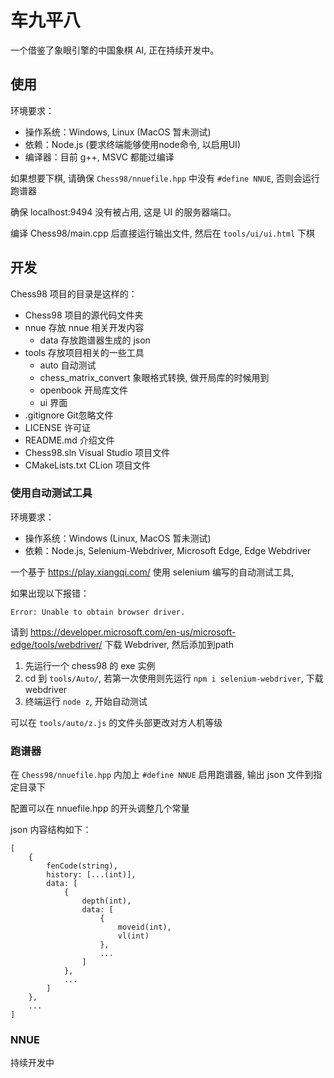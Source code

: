 # 车九平八

一个借鉴了象眼引擎的中国象棋 AI, 正在持续开发中。

## 使用

环境要求：
- 操作系统：Windows, Linux (MacOS 暂未测试)
- 依赖：Node.js (要求终端能够使用node命令, 以启用UI)
- 编译器：目前 g++, MSVC 都能过编译

如果想要下棋, 请确保 `Chess98/nnuefile.hpp` 中没有 `#define NNUE`, 否则会运行跑谱器

确保 localhost:9494 没有被占用, 这是 UI 的服务器端口。

编译 Chess98/main.cpp 后直接运行输出文件, 然后在 `tools/ui/ui.html` 下棋

## 开发

Chess98 项目的目录是这样的：

- Chess98 项目的源代码文件夹
- nnue 存放 nnue 相关开发内容
    - data 存放跑谱器生成的 json
- tools 存放项目相关的一些工具
    - auto 自动测试
    - chess_matrix_convert 象眼格式转换, 做开局库的时候用到
    - openbook 开局库文件
    - ui 界面
- .gitignore Git忽略文件
- LICENSE 许可证
- README.md 介绍文件
- Chess98.sln Visual Studio 项目文件
- CMakeLists.txt CLion 项目文件

### 使用自动测试工具

环境要求：
- 操作系统：Windows (Linux, MacOS 暂未测试)
- 依赖：Node.js, Selenium-Webdriver, Microsoft Edge, Edge Webdriver

一个基于 https://play.xiangqi.com/ 使用 selenium 编写的自动测试工具,

如果出现以下报错：

```
Error: Unable to obtain browser driver.
```

请到 https://developer.microsoft.com/en-us/microsoft-edge/tools/webdriver/ 下载 Webdriver, 然后添加到path

1. 先运行一个 chess98 的 exe 实例
2. cd 到 `tools/Auto/`, 若第一次使用则先运行 `npm i selenium-webdriver`, 下载 webdriver
3. 终端运行 `node z`, 开始自动测试

可以在 `tools/auto/z.js` 的文件头部更改对方人机等级

### 跑谱器

在 `Chess98/nnuefile.hpp` 内加上 `#define NNUE` 启用跑谱器, 输出 json 文件到指定目录下

配置可以在 nnuefile.hpp 的开头调整几个常量

json 内容结构如下：

```
[
    {
        fenCode(string),
        history: [...(int)],
        data: [
            {
                depth(int),
                data: [
                    {
                        moveid(int),
                        vl(int)
                    },
                    ...
                ]
            },
            ...
        ]
    },
    ...
]
```

### NNUE

持续开发中
